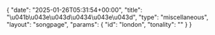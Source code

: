 {
    "date": "2025-01-26T05:31:54+00:00",
    "title": "\u041b\u043e\u043d\u0434\u043e\u043d",
    "type": "miscellaneous",
    "layout": "songpage",
    "params": {
        "id": "london",
        "tonality": ""
    }
}